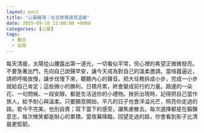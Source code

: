 ```yaml
---
layout: post
title: "心靈雞湯：在日常裡遇見溫暖"
date: 2025-09-16 12:00:00 +0000
categories: [心靈]
tags:
  - 勵志
  - 日常
---
```


每天清晨，太陽從山腰露出第一道光，一切看似平常，但心裡的希望正微微發亮。不要急著出門，先向自己說聲早安，讓今天成為對自己的溫柔邀請。當喧囂逼近，請把呼吸放慢，讓步伐慢下來，聽聽內心的聲音。把大任務拆成小步，完成一小步就給自己肯定；這些微小的勝利，日積月累，終會變成前行的力量。路邊的一朵花、一句問候、一段安靜，都是生活送你的小禮物。挫折出現時，記得把自己當作旅人，給予耐心與溫柔。只要願意開始，平凡的日子也會洋溢光芒，照亮你走過的路。若今不完美，也別自責；寫下當下的感受，讓焦慮散去。每次選擇都是在鍛鍊意志，每次微笑都是耐心的累積。當夜幕降臨，回望走過的路，你會看到影子比清晨更堅韌。